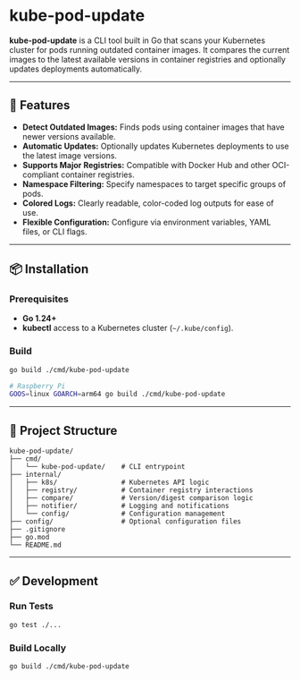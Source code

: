 # kube-pod-update

**kube-pod-update** is a CLI tool built in Go that scans your Kubernetes cluster for pods running outdated container images. It compares the current images to the latest available versions in container registries and optionally updates deployments automatically.

---

## 🚀 Features

- **Detect Outdated Images:** Finds pods using container images that have newer versions available.
- **Automatic Updates:** Optionally updates Kubernetes deployments to use the latest image versions.
- **Supports Major Registries:** Compatible with Docker Hub and other OCI-compliant container registries.
- **Namespace Filtering:** Specify namespaces to target specific groups of pods.
- **Colored Logs:** Clearly readable, color-coded log outputs for ease of use.
- **Flexible Configuration:** Configure via environment variables, YAML files, or CLI flags.

---

## 📦 Installation

### Prerequisites

- **Go 1.24+**
- **kubectl** access to a Kubernetes cluster (`~/.kube/config`).

### Build

```bash
go build ./cmd/kube-pod-update

# Raspberry Pi
GOOS=linux GOARCH=arm64 go build ./cmd/kube-pod-update
```

---

## 📂 Project Structure

```text
kube-pod-update/
├── cmd/
│   └── kube-pod-update/    # CLI entrypoint
├── internal/
│   ├── k8s/                # Kubernetes API logic
│   ├── registry/           # Container registry interactions
│   ├── compare/            # Version/digest comparison logic
│   ├── notifier/           # Logging and notifications
│   └── config/             # Configuration management
├── config/                 # Optional configuration files
├── .gitignore
├── go.mod
└── README.md
```

---

## ✅ Development

### Run Tests

```bash
go test ./...
```

### Build Locally

```bash
go build ./cmd/kube-pod-update
```